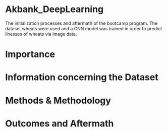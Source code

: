 # Akbank_DeepLearning
The initialization processes and aftermath of the bootcamp program. The dataset wheats were used and a CNN model was trained in order to predict ilnesses of wheats via image data.

# Importance 

# Information concerning the Dataset

# Methods & Methodology

# Outcomes and Aftermath
